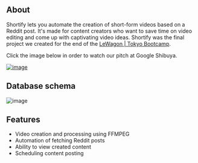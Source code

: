 ## About

Shortify lets you automate the creation of short-form videos based on a Reddit post. It's made for content creators who want to save time on video editing and come up with captivating video ideas. Shortify was the final project we created for the end of the [LeWagon | Tokyo Bootcamp](https://www.lewagon.com/tokyo).

Click the image below in order to watch our pitch at Google Shibuya.

[![image](https://github.com/user-attachments/assets/05bb2ce4-ac71-41a2-8ee9-bf5e766692ca)](https://www.youtube.com/watch?v=CLhtyzqgObE&t=1490s)

## Database schema

![image](https://github.com/user-attachments/assets/5cb2ad66-7f29-4e48-824d-ec29e2822767)

## Features
- Video creation and processing using FFMPEG
- Automation of fetching Reddit posts
- Ability to view created content
- Scheduling content posting

